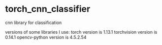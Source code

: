 # torch_cnn_classifier
cnn library for classification

versions of some libraries I use:
torch version is 1.13.1
torchvision version is 0.14.1
opencv-python version is 4.5.2.54
